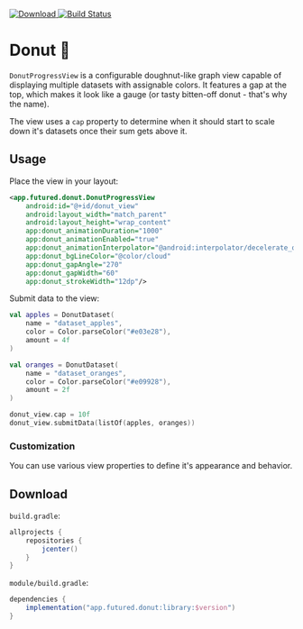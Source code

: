 [ ![Download](https://api.bintray.com/packages/thefuntastyops/donut/donut/images/download.svg) ](https://bintray.com/thefuntastyops/donut/donut/_latestVersion)
[![Build Status](https://app.bitrise.io/app/e9f4fbbcc143c212/status.svg?token=LK6EaX0H10eB3wjz5k-HlQ&branch=master)](https://app.bitrise.io/app/e9f4fbbcc143c212)

# Donut 🍩
`DonutProgressView` is a configurable doughnut-like graph view capable of displaying multiple datasets with assignable colors. It features a gap at the top, which makes it look like a gauge (or tasty bitten-off donut - that's why the name).

The view uses a `cap` property to determine when it should start to scale down it's datasets once their sum gets above it.

## Usage
Place the view in your layout:

```xml
<app.futured.donut.DonutProgressView
    android:id="@+id/donut_view"
    android:layout_width="match_parent"
    android:layout_height="wrap_content"
    app:donut_animationDuration="1000"
    app:donut_animationEnabled="true"
    app:donut_animationInterpolator="@android:interpolator/decelerate_quint"
    app:donut_bgLineColor="@color/cloud"
    app:donut_gapAngle="270"
    app:donut_gapWidth="60"
    app:donut_strokeWidth="12dp"/>
```

Submit data to the view:

```kotlin
val apples = DonutDataset(
    name = "dataset_apples",
    color = Color.parseColor("#e03e28"),
    amount = 4f
)

val oranges = DonutDataset(
    name = "dataset_oranges",
    color = Color.parseColor("#e09928"),
    amount = 2f
)

donut_view.cap = 10f
donut_view.submitData(listOf(apples, oranges))
```

### Customization
You can use various view properties to define it's appearance and behavior.

## Download
`build.gradle`:

```groovy
allprojects {
    repositories {
        jcenter()
    }
}
```

`module/build.gradle`:

```groovy
dependencies {
    implementation("app.futured.donut:library:$version")
}
```
